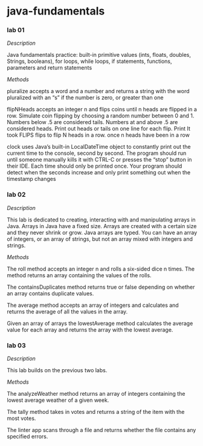 # java-fundamentals

### lab 01
*Description*

Java fundamentals practice: built-in primitive values (ints, floats, doubles, Strings, booleans), for loops, while loops, if statements, functions, parameters and return statements

*Methods*

pluralize accepts a word and a number and returns a string with the word pluralized with an “s” if the number is zero, or greater than one

flipNHeads accepts an integer n and flips coins until n heads are flipped in a row. Simulate coin flipping by choosing a random number between 0 and 1. Numbers below .5 are considered tails. Numbers at and above .5 are considered heads. Print out heads or tails on one line for each flip. Print It took FLIPS flips to flip N heads in a row. once n heads have been in a row

clock uses Java’s built-in LocalDateTime object to constantly print out the current time to the console, second by second. The program should run until someone manually kills it with CTRL-C or presses the “stop” button in their IDE. Each time should only be printed once. Your program should detect when the seconds increase and only print something out when the timestamp changes

### lab 02
*Description*

This lab is dedicated to creating, interacting with and manipulating arrays in Java. Arrays in Java have a fixed size. Arrays are created with a certain size and they never shrink or grow. Java arrays are typed. You can have an array of integers, or an array of strings, but not an array mixed with integers and strings.

*Methods*

The roll method accepts an integer n and rolls a six-sided dice n times. The method returns an array containing the values of the rolls.

The containsDuplicates method returns true or false depending on whether an array contains duplicate values.

The average method accepts an array of integers and calculates and returns the average of all the values in the array.

Given an array of arrays the lowestAverage method calculates the average value for each array and returns the array with the lowest average.

### lab 03
*Description*

This lab builds on the previous two labs.

*Methods*

The analyzeWeather method returns an array of integers containing the lowest average weather of a given week.

The tally method takes in votes and returns a string of the item with the most votes.

The linter app scans through a file and returns whether the file contains any specified errors.
